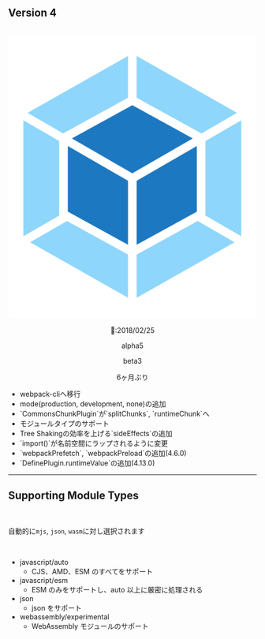 <!-- sectionTitle: Release: Version 4 -->

## Version 4

<br />

<div class="list-with-description">
  <div style="text-align: center">
    <img src="../images/logo-new.svg" class="description-logo" />
    <br />
    <p>🚀:2018/02/25</p>
    <p>alpha5</a>
    <p>beta3</p>
    <p>6ヶ月ぶり</p>
  </div>
  <ul>
    <li>webpack-cliへ移行</li>
    <li>mode(production, development, none)の追加</li>
    <li>`CommonsChunkPlugin`が`splitChunks`, `runtimeChunk`へ</li>
    <li>モジュールタイプのサポート</li>
    <li>Tree Shakingの効率を上げる`sideEffects`の追加</li>
    <li>`import()`が名前空間にラップされるように変更</li>
    <li>`webpackPrefetch`, `webpackPreload`の追加(4.6.0)</li>
    <li>`DefinePlugin.runtimeValue`の追加(4.13.0)</li>
  </ul>
</div>

---

## Supporting Module Types

<br />

自動的に`mjs`, `json`, `wasm`に対し選択されます

<br />

* javascript/auto
  * CJS、AMD、ESM のすべてをサポート
* javascript/esm
  * ESM のみをサポートし、auto 以上に厳密に処理される
* json
  * json をサポート
* webassembly/experimental
  * WebAssembly モジュールのサポート

